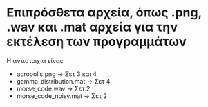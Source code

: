 # Επιπρόσθετα αρχεία, όπως .png, .wav και .mat αρχεία για την εκτέλεση των προγραμμάτων
Η αντιστοιχία είναι:
 - acropolis.png -> Σετ 3 και 4
 - gamma_distribution.mat -> Σετ 4
 - morse_code.wav -> Σετ 2
 - morse_code_noisy.mat -> Σετ 2
